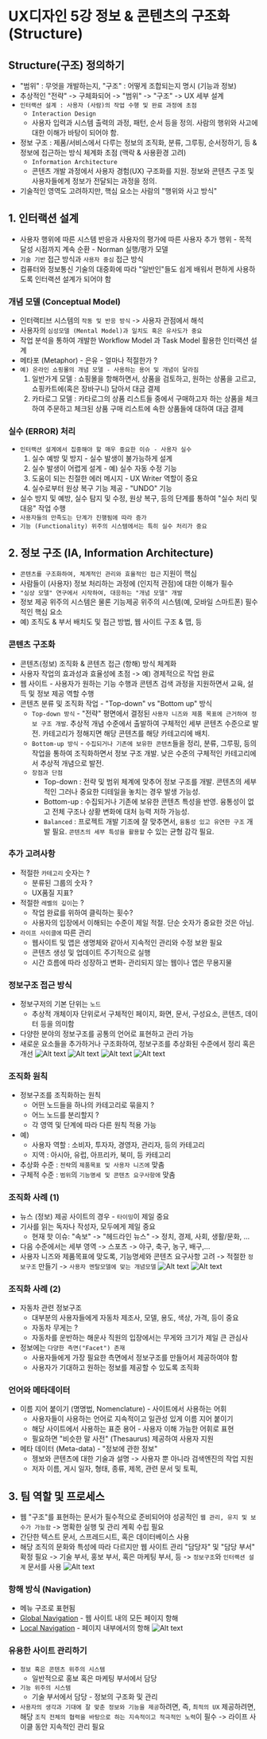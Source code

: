 # UX디자인 5강 정보 & 콘텐츠의 구조화 (Structure)

## Structure(구조) 정의하기
- "범위" : 무엇을 개발하는지, "구조" : 어떻게 조합되는지 명시 (기능과 정보)
- 추상적인 "전략" -> 구체화되어 -> "범위" -> "구조" -> UX 세부 설계
- `인터랙션 설계 : 사용자 (사람)의 작업 수행 및 완료 과정에 초점`
    - `Interaction Design`
    - 사용자 입력과 시스템 출력의 과정, 패턴, 순서 등을 정의. 사람의 행위와 사고에 대한 이해가 바탕이 되어야 함.
- 정보 구조 : 제품/서비스에서 다루는 정보의 조직화, 분류, 그루핑, 순서정하기, 등 & 정보에 접근하는 방식 체계화 초점 (맥락 & 사용환경 고려)
    - `Information Architecture`
    - 콘텐츠 개발 과정에서 사용자 경험(UX) 구조화를 지원. 정보와 콘텐츠 구조 및 사용자들에게 정보가 전달되는 과정을 정의.
- 기술적인 영역도 고려하지만, 핵심 요소는 사람의 "행위와 사고 방식"

## 1. 인터랙션 설계
- 사용자 행위에 따른 시스템 반응과 사용자의 평가에 따른 사용자 추가 행위 - 목적 달성 시점까지 계속 순환 - Norman 실행/평가 모델
- `기술 기반` 접근 방식과 `사용자 중심` 접근 방식
- 컴퓨터와 정보통신 기술의 대중화에 따라 "일반인"들도 쉽게 배워서 편하게 사용하도록 인터랙션 설계가 되어야 함

### 개념 모델 (Conceptual Model)
- 인터랙티브 시스템의 `작동 및 반응 방식` -> 사용자 관점에서 해석
- 사용자의 `심성모델 (Mental Model)과 일치도 혹은 유사도가 중요`
- 작업 분석을 통하여 개발한 Workflow Model 과 Task Model 활용한 인터랙션 설계
- 메타포 (Metaphor) - 은유 - 얼마나 적절한가 ?
- `예) 온라인 쇼핑몰의 개념 모델 - 사용하는 용어 및 개념이 달라짐`
    1. 일반가게 모델 : 쇼핑몰을 항해하면서, 상품을 검토하고, 원하는 상품을 고르고, 쇼핑카트에(혹은 장바구니) 담아서 대금 결제
    2. 카타로그 모델 : 카타로그의 상품 리스트들 중에서 구매하고자 하는 상품을 체크하여 주문하고 체크된 상품 구매 리스트에 속한 상품들에 대하여 대금 결제

### 실수 (ERROR) 처리
- `인터랙션 설계에서 집중해야 할 매우 중요한 이슈 - 사용자 실수`
    1. 실수 예방 및 방지 - 실수 발생이 불가능하게 설계
    2. 실수 발생이 어렵게 설계 - 예) 실수 자동 수정 기능
    3. 도움이 되는 친절한 에러 메시지 - UX Writer 역할이 중요
    4. 실수로부터 원상 복구 기능 제공 - "UNDO" 기능
- 실수 방지 및 예방, 실수 탐지 및 수정, 원상 복구, 등의 단계를 통하여 "실수 처리 및 대응" 작업 수행
- `사용자들의 만족도는 단계가 진행됨에 따라 증가`
- `기능 (Functionality) 위주의 시스템에서는 특히 실수 처리가 중요`

## 2. 정보 구조 (IA, Information Architecture)
- `콘텐츠를 구조화하여, 체계적인 관리와 효율적인 접근` 지원이 핵심
- 사람들이 (사용자) 정보 처리하는 과정에 (인지적 관점)에 대한 이해가 필수
- `"심상 모델" 연구에서 시작하여, 대응하는 "개념 모델" 개발`
- 정보 제공 위주의 시스템은 물론 기능제공 위주의 시스템(예, 모바일 스마트폰) 필수적인 핵심 요소
- 예) 조직도 & 부서 배치도 및 접근 방법, 웹 사이트 구조 & 맵, 등

### 콘텐츠 구조화
- 콘텐츠(정보) 조직화 & 콘텐츠 접근 (항해) 방식 체계화
- 사용자 작업의 효과성과 효율성에 초점 -> 예) 경제적으로 작업 완료
- 웹 사이트 - 사용자가 원하는 기능 수행과 콘텐츠 검색 과정을 지원하면서 교육, 설득 및 정보 제공 역할 수행
- 콘텐츠 분류 및 조직화 작업 - "Top-down" vs "Bottom up" 방식
    - `Top-down 방식` - "전략" 평면에서 결정된 `사용자 니즈와 제품 목표에 근거하여 정보 구조 개발`. 추상적 개념 수준에서 출발하여 구체적인 세부 콘텐츠 수준으로 발전. 카테고리가 정해지면 해당 콘텐츠를 해당 카테고리에 배치.
    - `Bottom-up 방식` - `수집되거나 기존에 보유한 콘텐츠`들을 정리, 분류, 그루핑, 등의 작업을 통하여 조직화하면서 정보 구조 개발. 낮은 수준의 구체적인 카테고리에서 추상적 개념으로 발전.
    - `장점과 단점`
        - Top-down : 전략 및 범위 체계에 맞추어 정보 구조를 개발. 콘텐츠의 세부적인 그러나 중요한 디테일을 놓치는 경우 발생 가능성.
        - Bottom-up : 수집되거나 기존에 보유한 콘텐츠 특성을 반영. 융통성이 없고 전체 구조나 상황 변화에 대처 능력 저하 가능성.
        - `Balanced` : 프로젝트 개발 기조에 잘 맞추면서, `융통성 있고 유연한 구조` 개발 필요. `콘텐츠의 세부 특성을 활용할` 수 있는 균형 감각 필요.

### 추가 고려사항
- 적절한 `카테고리` 숫자는 ? 
    - 분류된 그룹의 숫자 ? 
    - UX품질 지표?
- 적절한 `레벨의 깊이`는 ? 
    - 작업 완료를 위하여 클릭하는 횟수? 
    - 사용자의 입장에서 이해되는 수준이 제일 적절. 단순 숫자가 중요한 것은 아님.
- `라이프 사이클에` 따른 관리
    - 웹사이트 및 앱은 생명체와 같아서 지속적인 관리와 수정 보완 필요
    - 콘텐츠 생성 및 업데이트 주기적으로 실행
    - 시간 흐름에 따라 성장하고 변화-  관리되지 않는 웹이나 앱은 무용지물

### 정보구조 접근 방식
- 정보구저의 기본 단위는 `노드` 
    - 추상적 개체이자 단위로서 구체적인 페이지, 화면, 문서, 구성요소, 콘텐츠, 데이터 등을 의미함
- 다양한 분야의 정보구조를 공통의 언어로 표현하고 관리 가능
- 새로운 요소들을 추가하거나 구조화하여, 정보구조를 추상화된 수준에서 정리 혹은 개선 
![Alt text](image-19.png)
![Alt text](image-20.png)
![Alt text](image-21.png)
![Alt text](image-22.png)

### 조직화 원칙
- 정보구조를 조직화하는 원칙
    - 어떤 노드들을 하나의 카테고리로 묶을지 ?
    - 어느 노드를 분리할지 ?
    - 각 영역 및 단계에 따라 다른 원칙 적용 가능
- 예) 
    - 사용자 역할 : 소비자, 투자자, 경영자, 관리자, 등의 카테고리
    - 지역 : 아시아, 유럽, 아프리카, 북미, 등 카테고리
- 추상화 수준 : `전략`의 `제품목표 및 사용자 니즈에` 맞춤
- 구체적 수준 : `범위`의 `기능명세 및 콘텐츠 요구사항에` 맞춤

### 조직화 사례 (1)
- 뉴스 (정보) 제공 사이트의 경우 - `타이밍`이 제일 중요
- 기사를 읽는 독자나 작성자, 모두에게 제일 중요 
    - 현재 핫 이슈: "속보" -> "헤드라인 뉴스" -> 정치, 경제, 사회, 생활/문화, ...
- 다음 수준에서는 세부 영역 -> 스포츠 -> 야구, 축구, 농구, 배구,...
- 사용자 니즈와 제품목표에 맞도록, 기능명세와 콘텐츠 요구사항 고려 -> 적절한 `정보구조` 만들기 -> `사용자 멘탈모델에 맞는 개념모델`
![Alt text](image-23.png)
![Alt text](image-24.png)

### 조직화 사례 (2)
- 자동차 관련 정보구조
    - 대부분의 사용자들에게 자동차 제조사, 모델, 용도, 색상, 가격, 등이 중요
    - 자동차 무게는 ?
    - 자동차를 운반하는 해운사 직원의 입장에서는 무게와 크기가 제일 큰 관심사
- 정보에는 `다양한 측면("Facet") 존재`
    - 사용자들에게 가장 필요한 측면에서 정보구조를 만들어서 제공하여야 함
    - 사용자가 기대하고 원하는 정보를 제공할 수 있도록 조직화

### 언어와 메타데이터
- 이름 지어 붙이기 (명명법, Nomenclature) - 사이트에서 사용하는 어휘
    - 사용자들이 사용하는 언어로 지속적이고 일관성 있게 이름 지어 붙이기
    - 해당 사이트에서 사용하는 표준 용어 - 사용자 이해 가능한 어휘로 표현
    - 필요하면 "비슷한 말 사전" (Thesaurus) 제공하여 사용자 지원
- 메타 데이터 (Meta-data) - "정보에 관한 정보"
    - 젱보와 콘텐츠에 대한 기술과 설명 -> 사용자 뿐 아니라 검색엔진의 작업 지원
    - 저자 이름, 게시 일자, 형태, 종류, 제목, 관련 문서 및 토픽, 
    
## 3. 팀 역할 및 프로세스
- 웹 "구조"를 표현하는 문서가 필수적으로 준비되어야 성공적인 `웹 관리, 유지 및 보수가 가능함` -> 명확한 실행 및 관리 계획 수립 필요
- 간단한 텍스트 문서, 스프레드시트, 혹은 데이터베이스 사용
- 해당 조직의 문화와 특성에 따라 다르지만 웹 사이트 관리 "담당자" 및 "담당 부서" 확정 필요 -> 기술 부서, 홍보 부서, 혹은 마케팅 부서, 등 -> `정보구조`와 `인터랙션 설계` 문서를 사용
![Alt text](image-25.png)

### 항해 방식 (Navigation)
- 메뉴 구조로 표현됨
- [Global Navigation](https://agentestudio.com/company) - 웹 사이트 내의 모든 페이지 항해
- [Local Navigation](https://www.nngroup.com/articles/local-navigation/) - 페이지 내부에서의 항해
![Alt text](image-26.png)

### 유용한 사이트 관리하기
- `정보 혹은 콘텐츠 위주의 시스템`
    - 일반적으로 홍보 혹은 마케팅 부서에서 담당
- `기능 위주의 시스템`
    - 기술 부서에서 담당 - 정보의 구조화 및 관리
- `사용자의 생각과 기대에 잘 맞춘 정보와 기능을 제공`하려면, 즉, `최적의 UX` 제공하려면, 해당 `조직 전체의 협력을 바탕으로 하는 지속적이고 적극적인 노력`이 필수 -> 라이프 사이클 동안 지속적인 관리 필요



